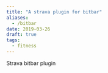 ```yaml
---
title: "A strava plugin for bitbar"
aliases:
  - /bitbar
date: 2019-03-26
draft: true
tags:
  - fitness
---
```


Strava bitbar plugin